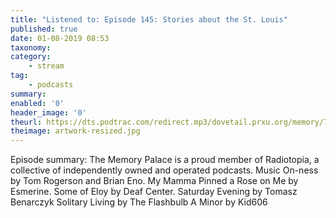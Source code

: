 ```yaml
---
title: "Listened to: Episode 145: Stories about the St. Louis"
published: true
date: 01-08-2019 08:53
taxonomy:
category:
	- stream
tag:
	- podcasts
summary:
enabled: '0'
header_image: '0'
theurl: https://dts.podtrac.com/redirect.mp3/dovetail.prxu.org/memory/7dcb8cb5-8087-4877-9c8b-857f7824722d/thememorypalace.mp3
theimage: artwork-resized.jpg
--- 
```

Episode summary: The Memory Palace is a proud member of Radiotopia, a collective of independently owned and operated podcasts. Music On-ness by Tom Rogerson and Brian Eno. My Mamma Pinned a Rose on Me by Esmerine. Some of Eloy by Deaf Center. Saturday Evening by Tomasz Benarczyk Solitary Living by The Flashbulb A Minor by Kid606
